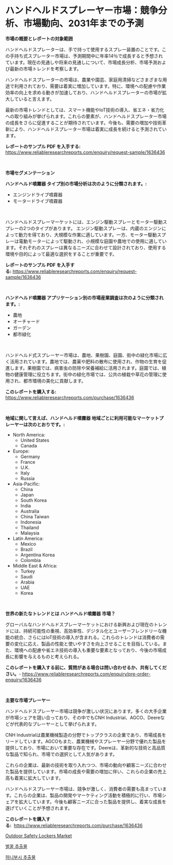 <p><h1>ハンドヘルドスプレーヤー市場：競争分析、市場動向、2031年までの予測</h1></p><p><strong>市場の概要とレポートの対象範囲</strong></p>
<p><p>ハンドヘルドスプレーターは、手で持って使用するスプレー装置のことです。この手持ち式スプレーター市場は、予測期間中に年率14％で成長すると予想されています。現在の見通しや将来の見通しについて、市場成長分析、市場予測および最新の市場トレンドを考察します。</p><p>ハンドヘルドスプレーターの市場は、農業や園芸、家庭用清掃などさまざまな用途で利用されており、需要は着実に増加しています。特に、環境への配慮や作業効率の向上を求める動きが加速しており、ハンドヘルドスプレーターの市場が拡大していると言えます。</p><p>最新の市場トレンドとしては、スマート機能やIoT技術の導入、省エネ・省力化への取り組みが挙げられます。これらの要素が、ハンドヘルドスプレーター市場の成長をさらに促進することが期待されています。今後も、需要の増加や技術革新により、ハンドヘルドスプレーター市場は着実に成長を続けると予測されています。</p></p>
<p><strong>レポートのサンプル PDF を入手する:</strong> <a href="https://www.reliableresearchreports.com/enquiry/request-sample/1636436">https://www.reliableresearchreports.com/enquiry/request-sample/1636436</a></p>
<p>&nbsp;</p>
<p><strong>市場セグメンテーション</strong></p>
<p><strong>ハンドヘルド噴霧器 タイプ別の市場分析は次のように分類されます。:</strong></p>
<p><ul><li>エンジンドライブ噴霧器</li><li>モータードライブ噴霧器</li></ul></p>
<p>&nbsp;</p>
<p><p>ハンドヘルドスプレーマーケットには、エンジン駆動スプレーとモーター駆動スプレーの2つのタイプがあります。 エンジン駆動スプレーは、内蔵のエンジンによって動力を得ており、大規模な作業に適しています。一方、モーター駆動スプレーは電動モーターによって駆動され、小規模な庭園や農地での使用に適しています。それぞれのスプレーは異なるニーズに合わせて設計されており、使用する環境や目的によって最適な選択をすることが重要です。</p></p>
<p><strong>レポートのサンプル PDF を入手する:</strong>&nbsp;<a href="https://www.reliableresearchreports.com/enquiry/request-sample/1636436">https://www.reliableresearchreports.com/enquiry/request-sample/1636436</a></p>
<p>&nbsp;</p>
<p><strong> ハンドヘルド噴霧器 アプリケーション別の市場産業調査は次のように分類されます。:</strong></p>
<p><ul><li>農地</li><li>オーチャード</li><li>ガーデン</li><li>都市緑化</li></ul></p>
<p>&nbsp;</p>
<p><p>ハンドヘルド式スプレーヤー市場は、農地、果樹園、庭園、街中の緑化市場に広く活用されています。農地では、農薬や肥料の散布に使用され、作物の生育を促進します。果樹園では、病害虫の防除や栄養補給に活用されます。庭園では、植物の健康管理に役立ちます。街中の緑化市場では、公共の植栽や草花の管理に使用され、都市環境の美化に貢献します。</p></p>
<p><strong>このレポートを購入する:</strong>&nbsp; <a href="https://www.reliableresearchreports.com/purchase/1636436">https://www.reliableresearchreports.com/purchase/1636436</a></p>
<p>&nbsp;</p>
<p><strong>地域に関して言えば、ハンドヘルド噴霧器 地域ごとに利用可能なマーケットプレーヤーは次のとおりです。:</strong></p>
<p><ul>
    <li>
        North America:
        <ul>
            <li>United States</li>
            <li>Canada</li>
        </ul>
    </li>
    <li>
        Europe:
        <ul>
            <li>Germany</li>
            <li>France</li>
            <li>U.K.</li>
            <li>Italy</li>
            <li>Russia</li>
        </ul>
    </li>
    <li>
        Asia-Pacific:
        <ul>
            <li>China</li>
            <li>Japan</li>
            <li>South Korea</li>
            <li>India</li>
            <li>Australia</li>
            <li>China Taiwan</li>
            <li>Indonesia</li>
            <li>Thailand</li>
            <li>Malaysia</li>
        </ul>
    </li>
    <li>
        Latin America:
        <ul>
            <li>Mexico</li>
            <li>Brazil</li>
            <li>Argentina Korea</li>
            <li>Colombia</li>
        </ul>
    </li>
    <li>
        Middle East & Africa:
        <ul>
            <li>Turkey</li>
            <li>Saudi</li>
            <li>Arabia</li>
            <li>UAE</li>
            <li>Korea</li>
        </ul>
    </li>
    </ul></p>
<p>&nbsp;</p>
<p><strong>世界の新たなトレンドとは ハンドヘルド噴霧器 市場？</strong></p>
<p><p>グローバルなハンドヘルドスプレーマーケットにおける新興および現在のトレンドには、持続可能性の重視、高効率性、デジタル化とユーザーフレンドリーな機能の統合、さらにはIoT技術の導入が含まれる。これらのトレンドは消費者の需要の変化に応え、製品の性能と使いやすさを向上させることを目指している。また、環境への配慮や省エネ技術の導入も重要な要素となっており、今後の市場成長に影響を与えるものと考えられる。</p></p>
<p><strong>このレポートを購入する前に、質問がある場合は問い合わせるか、共有してください。</strong>- <a href="https://www.reliableresearchreports.com/enquiry/pre-order-enquiry/1636436">https://www.reliableresearchreports.com/enquiry/pre-order-enquiry/1636436</a></p>
<p>&nbsp;</p>
<p><strong>主要な市場プレーヤー</strong></p>
<p><p>ハンドヘルドスプレーヤー市場は競争が激しい状況にあります。多くの大手企業が市場シェアを競い合っており、その中でもCNH Industrial、AGCO、Deereなどが代表的なプレーヤーとして挙げられます。</p><p>CNH Industrialは農業機械製造の分野でトップクラスの企業であり、市場成長をリードしています。AGCOもまた、農業機械やスプレーヤー分野で優れた製品を提供しており、市場において重要な存在です。Deereは、革新的な技術と高品質な製品で知られ、市場での選択として人気があります。</p><p>これらの企業は、最新の技術を取り入れつつ、市場の動向や顧客ニーズに合わせた製品を提供しています。市場の成長や需要の増加に伴い、これらの企業の売上高も着実に拡大しています。</p><p>ハンドヘルドスプレーヤー市場は、競争が激しく、消費者の需要も高まっています。これらの企業は、製品の開発やマーケティング活動を積極的に行い、市場シェアを拡大しています。今後も顧客ニーズに合った製品を提供し、着実な成長を遂げていくことが予想されます。</p></p>
<p><strong>このレポートを購入する:</strong>&nbsp;&nbsp;<a href="https://www.reliableresearchreports.com/purchase/1636436">https://www.reliableresearchreports.com/purchase/1636436</a></p>
<p><p><a href="https://github.com/Airanohannonzb68e5pb53oc1/Market-Research-Report-List-1/blob/main/outdoor-safety-lockers-market.md">Outdoor Safety Lockers Market</a></p><p><a href="https://github.com/bvubpqd5241630/Market-Research-Report-List-1/blob/main/63851057255.md">벌꿀 추출물</a></p><p><a href="https://github.com/JeromeRtyau89966/Market-Research-Report-List-1/blob/main/50834557254.md">허니부시 추출물</a></p></p>